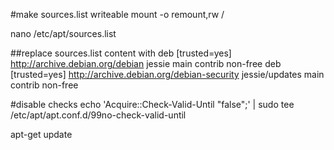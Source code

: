 #make sources.list writeable
mount -o remount,rw /

nano /etc/apt/sources.list

##replace sources.list content with
deb [trusted=yes] http://archive.debian.org/debian jessie main contrib non-free
deb [trusted=yes] http://archive.debian.org/debian-security jessie/updates main contrib non-free

#disable checks
echo 'Acquire::Check-Valid-Until "false";' | sudo tee /etc/apt/apt.conf.d/99no-check-valid-until

apt-get update
